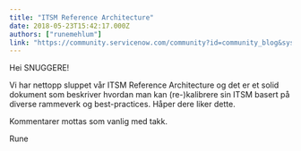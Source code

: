 ```yaml
---
title: "ITSM Reference Architecture"
date: 2018-05-23T15:42:17.000Z
authors: ["runemehlum"]
link: "https://community.servicenow.com/community?id=community_blog&sys_id=effd61b4db9217404e1df4621f961980"
---
```

<p>Hei SNUGGERE!</p>
<p>Vi har nettopp sluppet vår ITSM Reference Architecture og det er et solid dokument som beskriver hvordan man kan (re-)kalibrere sin ITSM basert på diverse rammeverk og best-practices. Håper dere liker dette.</p>
<p>Kommentarer mottas som vanlig med takk.</p>
<p>Rune</p>